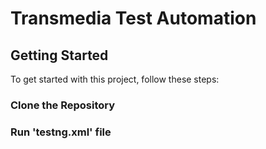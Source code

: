 # Transmedia Test Automation

## Getting Started

To get started with this project, follow these steps:

### Clone the Repository
### Run 'testng.xml' file
